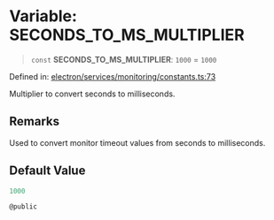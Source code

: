 # Variable: SECONDS\_TO\_MS\_MULTIPLIER

> `const` **SECONDS\_TO\_MS\_MULTIPLIER**: `1000` = `1000`

Defined in: [electron/services/monitoring/constants.ts:73](https://github.com/Nick2bad4u/Uptime-Watcher/blob/main/electron/services/monitoring/constants.ts#L73)

Multiplier to convert seconds to milliseconds.

## Remarks

Used to convert monitor timeout values from seconds to milliseconds.

## Default Value

```ts
1000

@public
```
